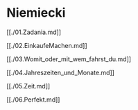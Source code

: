 # Niemiecki

[[./01.Zadania.md]]

[[./02.EinkaufeMachen.md]]

[[./03.Womit_oder_mit_wem_fahrst_du.md]]

[[./04.Jahreszeiten_und_Monate.md]]

[[./05.Zeit.md]]

[[./06.Perfekt.md]]
